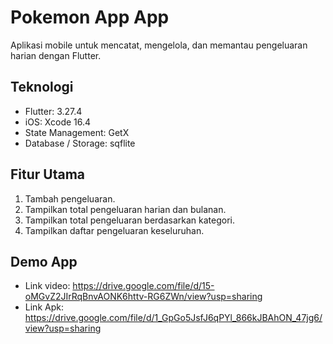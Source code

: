 # Pokemon App App

Aplikasi mobile untuk mencatat, mengelola, dan memantau pengeluaran harian dengan Flutter.

## Teknologi
- Flutter: 3.27.4
- iOS: Xcode 16.4
- State Management: GetX
- Database / Storage: sqflite

## Fitur Utama 
1. Tambah pengeluaran.
2. Tampilkan total pengeluaran harian dan bulanan.
3. Tampilkan total pengeluaran berdasarkan kategori.
4. Tampilkan daftar pengeluaran keseluruhan.

## Demo App
- Link video: https://drive.google.com/file/d/15-oMGvZ2JIrRqBnvAONK6httv-RG6ZWn/view?usp=sharing 
- Link Apk: https://drive.google.com/file/d/1_GpGo5JsfJ6qPYl_866kJBAhON_47jg6/view?usp=sharing


